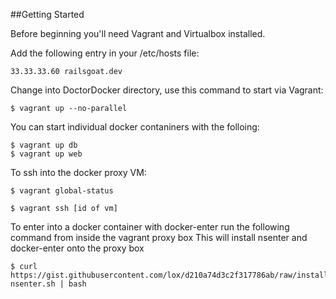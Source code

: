 ##Getting Started

Before beginning you'll need Vagrant and Virtualbox installed.

Add the following entry in your /etc/hosts file:

```
33.33.33.60	railsgoat.dev
```

Change into DoctorDocker directory, use this command to start via Vagrant:

```
$ vagrant up --no-parallel
```

You can start individual docker contaniners with the folloing:

```
$ vagrant up db
$ vagrant up web
```

To ssh into the docker proxy VM:

```
$ vagrant global-status 

$ vagrant ssh [id of vm]
```
To enter into a docker container with docker-enter run the following command from inside the vagrant proxy box
This will install nsenter and docker-enter onto the proxy box

```
$ curl https://gist.githubusercontent.com/lox/d210a74d3c2f317786ab/raw/install-nsenter.sh | bash
```

